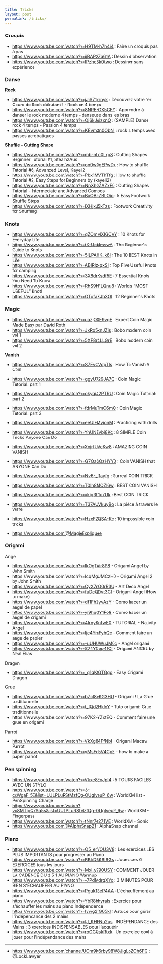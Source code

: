 ```yaml
---
title: Tricks
layout: post
permalink: /tricks/
---
```


### Croquis

- https://www.youtube.com/watch?v=H9TM-h7h4i4 : Faire un croquis pas à pas
- https://www.youtube.com/watch?v=ijBAP2Za61A : Dessin d'observation
- https://www.youtube.com/watch?v=IPzhcBk0two : Dessiner sans expérience

### Danse 

**Rock**   
- https://www.youtube.com/watch?v=jJiS71yrnyk : Découvrez votre 1er Cours de Rock débutant ! - Rock en 4 temps
- https://www.youtube.com/watch?v=8NRE-GX5CFY : Apprendre à danser le rock moderne 4 temps - danseuse dans les bras
- https://www.youtube.com/watch?v=Oj6kJoizxnQ : (SAMPLE) Danse rock 4 temps - Passion 4 temps
- https://www.youtube.com/watch?v=KEvm3n0ObNI : rock 4 temps avec passes acrobatiques

**Shuffle - Cutting Shape**  
- https://www.youtube.com/watch?v=mb-nLc0Lrp8 : Cutting Shapes Beginner Tutorial #1, SteamzAus
- https://www.youtube.com/watch?v=on0w0gEPwDk : How to shuffle Tutorial #6, Advanced Level, Kayeli2
- https://www.youtube.com/watch?v=Pbx1MVThTfg : How to shuffle Tutorial #2, Easy Steps for Beginners by (kayeli2)
- https://www.youtube.com/watch?v=NnXh0ZAZxF0 : Cutting Shapes Tutorial - Intermediate and Advanced Combos
- https://www.youtube.com/watch?v=BxOBhZBLOio : 5 Easy Footwork Shuffle Steps
- https://www.youtube.com/watch?v=lXHjxJ5kTzs : Footwork Creativity for Shuffling

### Knots

- https://www.youtube.com/watch?v=qZOmMXIGCVY : 10 Knots for Everyday Life
- https://www.youtube.com/watch?v=tK-UebImvwA : The Beginner's Guide to Knots
- https://www.youtube.com/watch?v=5lLPAHK_k6I : The 10 BEST Knots in Life
- https://www.youtube.com/watch?v=ABIRlz-qxSI : Top Five Useful Knots for camping
- https://www.youtube.com/watch?v=3X8drKsdf5E : 7 Essential Knots You Need To Know
- https://www.youtube.com/watch?v=RhS9hFLQnu8 : World’s “MOST USEFUL” Knot!
- https://www.youtube.com/watch?v=OTofaXJb3OI : 12 Beginner's Knots

### Magic

- https://www.youtube.com/watch?v=uazjOSE9vgE : Expert Coin Magic Made Easy par David Roth
- https://www.youtube.com/watch?v=JxRo5knJZis : Bobo modern coin vol 1
- https://www.youtube.com/watch?v=5XF8r4LLGrE : Bobo modern coin vol 2

**Vanish**   
- https://www.youtube.com/watch?v=S7EvOVdpTIs : How To Vanish A Coin
- https://www.youtube.com/watch?v=ggyU729JA7Q : Coin Magic Tutorial: part 1
- https://www.youtube.com/watch?v=okyqi42PTRU : Coin Magic Tutorial: part 2
- https://www.youtube.com/watch?v=fdrMuTmC6mQ : Coin Magic Tutorial: part 3
- https://www.youtube.com/watch?v=eeUlFMyionM : Practicing with drills

- https://www.youtube.com/watch?v=YnUNEvbj8Kc : 8 SIMPLE Coin Tricks Anyone Can Do
- https://www.youtube.com/watch?v=XxjrfUVcKw8 : AMAZING COIN VANISH
- https://www.youtube.com/watch?v=G7QaSQzHYY0 : Coin VANISH that ANYONE Can Do
- https://www.youtube.com/watch?v=Nv6-_j1ayfg : Surreal COIN TRICK
- https://www.youtube.com/watch?v=T0Ih8MOZl6w : BEST COIN VANISH
- https://www.youtube.com/watch?v=xkig3h1c7Uk : Best COIN TRICK
- https://www.youtube.com/watch?v=T37AUVkuyBo : La pièce à travers le verre
- https://www.youtube.com/watch?v=HzxFZQSA-Kc : 10 impossible coin tricks

- https://www.youtube.com/@MagieExpliquee

### Origami

Angel
- https://www.youtube.com/watch?v=lkOgTAir8P8 - Origami Angel by John Smith
- https://www.youtube.com/watch?v=IcqMgUMCzH0 - Origami Angel 2 by John Smith
- https://www.youtube.com/watch?v=CyX7nG0rR3U - Art Deco Angel
- https://www.youtube.com/watch?v=fuDcQDvt3CI - Origami Angel (How to make)
- https://www.youtube.com/watch?v=df1FhZyvAzY - Como hacer un angel de papel
- https://www.youtube.com/watch?v=yi9hqQY1Fo8 - Como hacer un ángel de origami
- https://www.youtube.com/watch?v=4IrnyKnfwE0 - TUTORIAL - Nativity Angel
- https://www.youtube.com/watch?v=Ijc4YmFyhQc - Comment faire un ange de papier
- https://www.youtube.com/watch?v=-uUHUWuJM0c - Angel origami
- https://www.youtube.com/watch?v=S74YGop4fCI - Origami ANGEL by Neal Elias

Dragon
- https://www.youtube.com/watch?v=_q1qKtGTGgo - Easy Origami Dragon

Grue
- https://www.youtube.com/watch?v=bZcl8eKG3HU - Origami ! La Grue traditionnelle
- https://www.youtube.com/watch?v=t_IQdZHkloY - Tuto origami: Grue traditionnelle
- https://www.youtube.com/watch?v=97K2-YZxtEQ - Comment faire une grue en origami

Parrot
- https://www.youtube.com/watch?v=VkXg84FfNbI - Origami Macaw Parrot
- https://www.youtube.com/watch?v=yMsFq5V4CpE - how to make a paper parrot

### Pen spinning

- https://www.youtube.com/watch?v=Vkxe8ExJpI4 : 5 TOURS FACILES AVEC UN STYLO
- https://www.youtube.com/watch?v=3-ccWgaF_5E&list=UULPLuRStMzfQg-OUglveuP_6w : WorldXM list - PenSpinning Charge
- https://www.youtube.com/watch?v=8MTipQ7Sq5s&list=UULPLuRStMzfQg-OUglveuP_6w : WorldXM - Fingerpass
- https://www.youtube.com/watch?v=tNnr7e271VE : WorldXM - Sonic
- https://www.youtube.com/@AlphaSnap21 : AlphaSnap channel

### Piano

- https://www.youtube.com/watch?v=O5_erVOU3V8 : Les exercices LES PLUS IMPORTANTS pour progresser au Piano
- https://www.youtube.com/watch?v=RBhDB6BIBGs : Jouez ces 6 EXERCICES tous les jours
- https://www.youtube.com/watch?v=Mxi_y790USY : COMMENT JOUER LA CADENCE DU 2 5 1 AU PIANO
Warmup
- https://www.youtube.com/watch?v=-7PdMdrqXYo : 3 MINUTES POUR BIEN S'ÉCHAUFFER AU PIANO
- https://www.youtube.com/watch?v=Pguk1SeP4AA : L'échauffement au piano
- https://www.youtube.com/watch?v=YbR8hhyrals : Exercice pour s'échauffer les mains au piano
Indépendence
- https://www.youtube.com/watch?v=Ivwg2fQ85kI : Astuce pour gérer l'indépendance des 2 mains
- https://www.youtube.com/watch?v=fJ_KHFNu2us : INDÉPENDANCE des Mains : 3 exercices INDISPENSABLES pour l’acquérir
- https://www.youtube.com/watch?v=roGGQskRtxk : Un exercice cool à jouer pour l'indépendance des mains

---
- https://www.youtube.com/channel/UCm9K6rby98W8JigLoZOh6FQ : @LockLawyer
